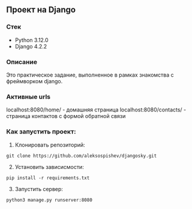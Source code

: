 ## Проект на Django

### Стек

- Python 3.12.0
- Django 4.2.2

### Описание

Это практическое задание, выполненное в рамках знакомства с фреймворком django.

### Активные urls

localhost:8080/home/ - домашняя страница
localhost:8080/contacts/ - страница контактов с формой обратной связи


### Как запустить проект:

1. Клонировать репозиторий:

```
git clone https://github.com/aleksospishev/djangosky.git
```

2. Установить зависисмости:

``` 
pip install -r requirements.txt
```

3. Запустить сервер:
   
```
python3 manage.py runserver:8080
```

